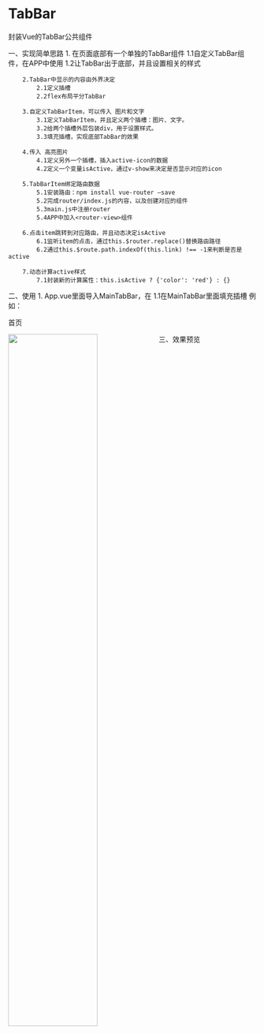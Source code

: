 # TabBar
封装Vue的TabBar公共组件

一、实现简单思路
        1. 在页面底部有一个单独的TabBar组件
            1.1自定义TabBar组件，在APP中使用
            1.2让TabBar出于底部，并且设置相关的样式
            
        2.TabBar中显示的内容由外界决定
            2.1定义插槽
            2.2flex布局平分TabBar
            
        3.自定义TabBarItem，可以传入 图片和文字
            3.1定义TabBarItem，并且定义两个插槽：图片、文字。
            3.2给两个插槽外层包装div，用于设置样式。
            3.3填充插槽，实现底部TabBar的效果
            
        4.传入 高亮图片
            4.1定义另外一个插槽，插入active-icon的数据
            4.2定义一个变量isActive，通过v-show来决定是否显示对应的icon
            
        5.TabBarItem绑定路由数据
            5.1安装路由：npm install vue-router —save
            5.2完成router/index.js的内容，以及创建对应的组件
            5.3main.js中注册router
            5.4APP中加入<router-view>组件
            
        6.点击item跳转到对应路由，并且动态决定isActive
            6.1监听item的点击，通过this.$router.replace()替换路由路径
            6.2通过this.$route.path.indexOf(this.link) !== -1来判断是否是active
            
        7.动态计算active样式
            7.1封装新的计算属性：this.isActive ? {'color': 'red'} : {}
            
二、使用
            1. App.vue里面导入MainTabBar，在<template><div> <main-tab-bar></main-tab-bar>  </div></template>
            1.1在MainTabBar里面填充插槽
                例如：
                          <TabBarItem path="/home" activeColor="deepping">
                              <img slot="item-icon" src="~assets/img/tabbar/home.svg" alt="">
                              <img slot="item-icon-active" src="~assets/img/tabbar/home_active.svg" alt="">
                              <div slot="item-text">首页</div>
                          </TabBarItem>
                          
三、效果预览
                <img src="https://img2018.cnblogs.com/common/1585478/202002/1585478-20200216150525236-1898652490.gif" width = 60%  div align=left />





            
